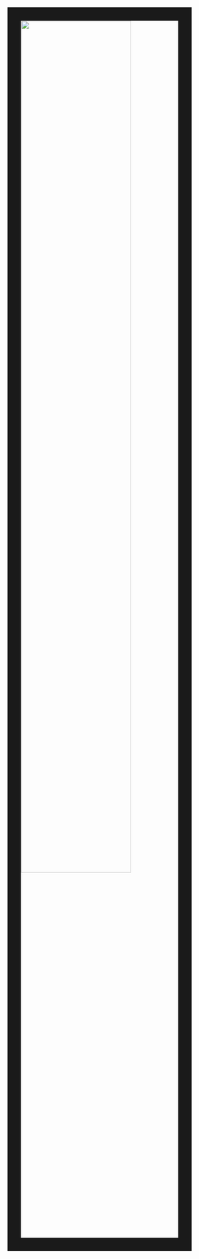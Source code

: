 


<img width="70%" border="30" src="https://user-images.githubusercontent.com/13763933/51613814-e1f3a380-1f56-11e9-8d60-9a147acc23bd.png"/>
<br>
